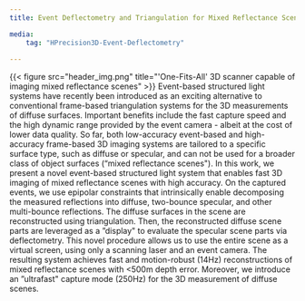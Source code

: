 ```yaml
---
title: Event Deflectometry and Triangulation for Mixed Reflectance Scenes

media:
    tag: "HPrecision3D-Event-Deflectometry"
    
---
```

{{< figure src="header_img.png" title="'One-Fits-All' 3D scanner capable of imaging mixed reflectance scenes" >}}
Event-based structured light systems have recently been introduced as an exciting alternative to conventional frame-based triangulation systems for the 3D measurements of diffuse surfaces. Important benefits include the fast capture speed and the high dynamic range provided by the event camera - albeit at the cost of lower data quality. So far, both low-accuracy event-based and high-accuracy frame-based 3D imaging systems are tailored to a specific surface type, such as diffuse or specular, and can not be used for a broader class of object surfaces (“mixed reflectance scenes").  In this work, we present a novel event-based structured light system that enables fast 3D imaging of mixed reflectance scenes with high accuracy. On the captured events, we use epipolar constraints that intrinsically enable decomposing the measured reflections into diffuse, two-bounce specular, and other multi-bounce reflections. The diffuse surfaces in the scene are reconstructed using triangulation. Then, the reconstructed diffuse scene parts are leveraged as a ”display" to evaluate the specular scene parts via deflectometry.
This novel procedure allows us to use the entire scene as a virtual screen, using only a scanning laser and an event camera. The resulting system achieves fast and motion-robust (14Hz) reconstructions of mixed reflectance scenes with <500m depth error. Moreover, we introduce an ”ultrafast" capture mode (250Hz) for the 3D measurement of diffuse scenes.